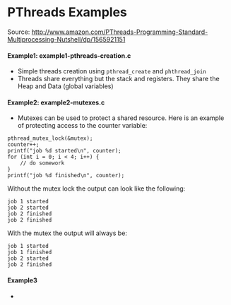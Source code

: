PThreads Examples
==============
Source: http://www.amazon.com/PThreads-Programming-Standard-Multiprocessing-Nutshell/dp/1565921151

#### Example1: example1-pthreads-creation.c ####
* Simple threads creation using ```pthread_create``` and ```phthread_join```
* Threads share everything but the stack and registers. They share the Heap and Data (global variables)

#### Example2: example2-mutexes.c ####
* Mutexes can be used to protect a shared resource. Here is an example of protecting access to the counter variable:

``` 
pthread_mutex_lock(&mutex);
counter++;
printf("job %d started\n", counter);
for (int i = 0; i < 4; i++) {
    // do somework
}
printf("job %d finished\n", counter);
```

Without the mutex lock the output can look like the following:
```
job 1 started
job 2 started
job 2 finished
job 2 finished
```

With the mutex the output will always be: 
```
job 1 started
job 1 finished
job 2 started
job 2 finished
```

#### Example3 ####
* 
